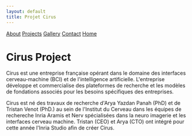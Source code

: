 ```yaml
---
layout: default
title: Projet Cirus
---
```


<div class="background" style="background-image: url('{{ site.baseurl }}/assets/images/face.png');">
  <div class="nav-links">
    <a href="{{ site.baseurl }}/about.html">About</a>
    <a href="{{ site.baseurl }}/projects.html">Projects</a>
    <a href="{{ site.baseurl }}/gallery.html">Gallery</a>
    <a href="{{ site.baseurl }}/contact.html">Contact</a>
    <a href="{{ site.baseurl }}">Home</a>
  </div>
  <h1>Cirus Project</h1>
  <p>Cirus est une entreprise française opérant dans le domaine des interfaces cerveau-machine (BCI) et de l'intelligence artificielle. L'entreprise développe et commercialise des plateformes de recherche et les modèles de fondations associés pour les besoins spécifiques des entreprises.
</p>
<p>
    Cirus est né des travaux de recherche d'Arya Yazdan Panah (PhD) et de Tristan Venot (PhD.) au sein de l'Institut du Cerveau dans les équipes de rechereche Inria Aramis et Nerv spécialisées dans la neuro imagerie et les interfaces cerveau machine. Tristan (CEO) et Arya (CTO) ont intégré pour cette année l'Inria Studio afin de créer Cirus.</p>
</div>



